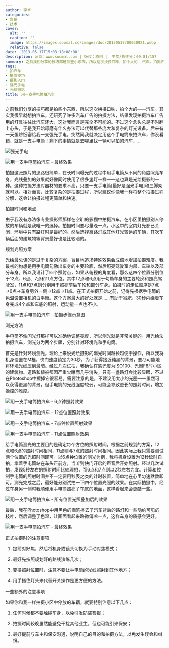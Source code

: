 ```yaml
---
author: 李卓
categories:
- 影像
- 技术
cover:
  alt: ''
  caption: ''
  image: https://images.soomal.cc/images/doc/20130517/00030921.webp
  relative: false
date: '2013-05-17T15:03:18+08:00'
description: 源自：www.soomal.com | 版权：原创 |  平均/总评分：09.81/157
summary: 之前我们分享的技巧都是拍些小东西，所以这次换换口味，拍个大的――汽车。拍摄汽车往往需要非常巨大的光源设备，而且不止一个，这对普通人而言几乎是不可能的。所以我们这次要用一支手电筒来拍，你没看错，就是一支手电筒！剩下的事情就是去哪里找一辆可以拍的汽车……
tags:
- 拍汽车
- 摄影技巧
- 摄影入门
- 强光手电
- 光绘摄影
title: 用一支手电筒拍汽车
---
```


之前我们分享的技巧都是拍些小东西，所以这次换换口味，拍个大的――汽车。其实我很早就想拍汽车，还研究了许多汽车广告的拍摄方法，结果发现拍摄汽车广告用的灯具往往比汽车还大，这对我而言是完全不可能的。不过这个念头总是不时翻上心头，于是我开始琢磨有什么办法可以代替那些庞大和复杂的灯光设备。后来有一天蛋炒饭塞给我一支强光手电，突然间我就决定用这个手电筒来拍汽车，你没看错，就是一支手电筒！剩下的事情就是去哪里找一辆可以拍的汽车……



![强光手电](https://images.soomal.cc/images/doc/20130517/00030922.webp)



![用一支手电筒拍汽车 - 最终效果](https://images.soomal.cc/images/doc/20130517/00030928.webp)



拍摄这张照片的思路很简单，在长时间曝光的过程中用手电筒从不同的角度照亮车身，光线叠加的效果就好像同时使用了很多盏灯一样――这也算是光绘摄影的一种。这种拍摄方法对器材的要求不高，只要一支手电筒[最好是强光手电]和三脚架就可以。相对而言，比较复杂的是拍摄过程，所以建议你像我一样将整个拍摄过程分解，这会让拍摄过程更简单和快速。



拍摄时间和地点



由于我没有办法像专业摄影师那样在空旷的影棚中拍摄汽车，在小区里拍摄别人停放的车辆就是我唯一的选择。拍摄时间要尽量晚一点，小区中的室内灯光都已关闭，环境中只有路灯时是最好的。然后选择离路灯或其他灯光较远的车辆，其次车辆后面的建筑物等背景最好也是比较暗的。



规划光照方案



光绘最忌讳的是过于复杂的方案，盲目地追求特殊效果会成倍地增加拍摄难度。我最初的构想是用手电筒勾勒出车身的主要轮廓，然后照亮驾驶室内部、车轮以及部分车身。所以我设计了四个照射点，如果从俯视的角度看，那么这四个位置分别位于12点、6点、7点和11点方位。其中12点和6点用于勾勒车身的主要轮廓和照亮驾驶室，11点和7点则分别用于照亮前后车轮和部分车身。拍摄时的走位顺序是7点→6点→车身另外一侧→12点→11点。在正式拍摄开始之前，记得先根据手电筒的色温设置相机的白平衡。这个方案最大的好处就是……有助于减肥，30秒内绕着车身完成4个点和车底的照射，运动量一点也不小。



![用一支手电筒拍汽车 - 拍摄步骤示意图](https://images.soomal.cc/images/doc/20130517/00030923.webp)



测光方法



手电筒不像闪光灯那样可以准确地调整亮度，所以测光就是非常关键的。用光绘法拍摄汽车，测光分为两个步骤，分别针对环境光和手电筒。



首先是针对环境测光。理论上来说光绘摄影的曝光时间越长越便于操作，所以我将机身设置在M档，快门速度锁定为30秒。为了获得接近纯黑的背景，要尽可能地将环境光线压到最暗。经过几次试拍，我确认在感光度为ISO100、光圈F8时小区的建筑物、道路和植被都因严重欠曝而几乎消失，只有一盏路灯会比较显眼，不过在Photoshop中擦掉它很容易。需要注意的是，不建议用太小的光圈――虽然可以获得更黑的背景，但手电筒的光线强度较弱，可能会导致更长的照射时间，增加操控的难度。



![用一支手电筒拍汽车 - 6点钟照射效果](https://images.soomal.cc/images/doc/20130517/00030924.webp)



![用一支手电筒拍汽车 - 12点位置照射效果](https://images.soomal.cc/images/doc/20130517/00030925.webp)



![用一支手电筒拍汽车 - 7点钟位置照射效果](https://images.soomal.cc/images/doc/20130517/00030926.webp)



![用一支手电筒拍汽车 - 11点位置照射效果](https://images.soomal.cc/images/doc/20130517/00030927.webp)



给手电筒测光的主要目的是确定每个方位的照射时间，根据之前规划的方案，12点和6点的照射时间相同，11点则与7点的照射时间相同。因此实际上我只需要测试两个位置的光照时间即可。以6点钟位置的测光为例，我将机身设置为12秒延时自拍，拿着手电筒站在车头正前方，当听到快门开启的声音后开始照射。经过几次试拍，发现5秒左右的照射时间比较理想，而6点和7点则以2秒左右为宜。计算和控制手电筒的照射时间并不一定要用秒表之类的计时装置，简单地在心里匀速默数即可。测光完成之后，最好能分别试拍一下四个位置光照的效果。在实际拍摄中，经过车身另一侧时我顺便用手电筒照亮了车底的地面，这样看起来会更酷一些。



![用一支手电筒拍汽车 - 所有位置光照叠加后的效果](https://images.soomal.cc/images/doc/20130517/00030929.webp)



最后，我在Photoshop中用黑色的画笔擦去了汽车背后的路灯和一些隐约可见的枝叶，然后调整了色温，让画面看起来略微偏冷一点，这样车身的质感会更好。



![用一支手电筒拍汽车 - 最终效果](https://images.soomal.cc/images/doc/20130517/00030928.webp)



正式拍摄时的注意事项



1. 提前对好焦，然后将机身或镜头切换为手动对焦模式；



2. 最好先按照规划好的路线演练几次；



3. 变换照射位置时，注意不要让手电筒的光线照射到其他地方；



4. 用手捂住灯头来代替开关操作是更方便的方法。



一些额外的注意事项



如果你和我一样拍摄小区中停放的车辆，就要特别注意以下几点：



1. 任何时候都不要触碰车身，以免引发防盗警报；



2. 拍摄时间较晚虽然能避免干扰其他业主，但也可能引来保安；



3. 最好提前与车主和保安沟通，说明自己的目的和拍摄方法，以免发生误会和纠纷。